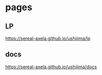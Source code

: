 # pages

## LP
https://sereal-axela.github.io/ushijima/lp

## docs
https://sereal-axela.github.io/ushijima/docs
